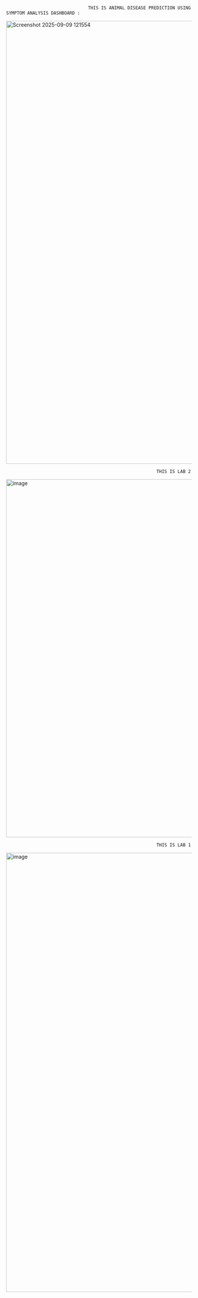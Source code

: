                                    THIS IS ANIMAL DISEASE PREDICTION USING SYMPTOM ANALYSIS DASHBOARD :

<img width="1917" height="1199" alt="Screenshot 2025-09-09 121554" src="https://github.com/user-attachments/assets/1ca5e958-f60a-4181-8a5c-dcf79c851b57" />


                                                             THIS IS LAB 2

<img width="1860" height="969" alt="image" src="https://github.com/user-attachments/assets/09e93931-0bdb-48f5-87df-4e86330b5aae" />


                                                             THIS IS LAB 1

<img width="1919" height="1189" alt="image" src="https://github.com/user-attachments/assets/77727fa2-e565-4bb2-8ed1-6e388629bb3f" />
